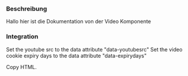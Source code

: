 ### Beschreibung

Hallo hier ist die Dokumentation von der Video Komponente

### Integration

Set the youtube src to the data attribute "data-youtubesrc"
Set the video cookie expiry days to the data attribute "data-expirydays"

Copy HTML.

